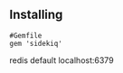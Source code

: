 ## Installing

```
#Gemfile
gem 'sidekiq'
```

redis default localhost:6379
<!-- .element: class="fragment" -->
